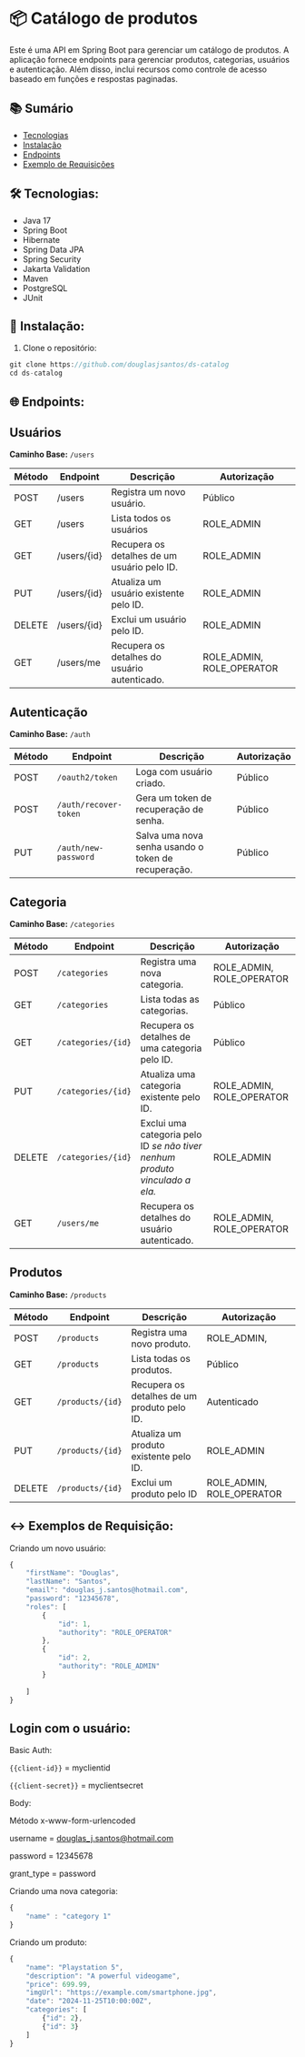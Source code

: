 # 📦 Catálogo de produtos

Este é uma API em Spring Boot para gerenciar um catálogo de produtos. A aplicação fornece endpoints para gerenciar produtos, categorias, usuários e autenticação. Além disso, inclui recursos como controle de acesso baseado em funções e respostas paginadas.


## 📚 Sumário
- [Tecnologias](#tecnologias)
- [Instalação](#instalação)
- [Endpoints](#endpoints)
- [Exemplo de Requisições](#requisicoes)


## 🛠️ Tecnologias: <a id="tecnologias"></a>
- Java 17
- Spring Boot
- Hibernate
- Spring Data JPA
- Spring Security
- Jakarta Validation
- Maven
- PostgreSQL
- JUnit

## 🚀 Instalação: <a id="instalação"></a>
1. Clone o repositório:
```java
git clone https://github.com/douglasjsantos/ds-catalog
cd ds-catalog
```

## 🌐 Endpoints: <a id="endpoints"></a>
## Usuários

**Caminho Base:** `/users`

| Método | Endpoint | Descrição | Autorização |
| --- | --- | --- | --- |
| POST | /users | Registra um novo usuário. | Público |
| GET | /users | Lista todos os usuários | ROLE_ADMIN |
| GET | /users/{id} | Recupera os detalhes de um usuário pelo ID. | ROLE_ADMIN |
| PUT | /users/{id} | Atualiza um usuário existente pelo ID. | ROLE_ADMIN |
| DELETE | /users/{id} | Exclui um usuário pelo ID. | ROLE_ADMIN |
| GET | /users/me | Recupera os detalhes do usuário autenticado. | ROLE_ADMIN, ROLE_OPERATOR |


## Autenticação

**Caminho Base:** `/auth`

| Método | Endpoint | Descrição | Autorização |
| --- | --- | --- | --- |
| POST | `/oauth2/token` | Loga com usuário criado. | Público |
| POST | `/auth/recover-token` | Gera um token de recuperação de senha. | Público |
| PUT | `/auth/new-password` | Salva uma nova senha usando o token de recuperação. | Público |



## Categoria

**Caminho Base:** `/categories`     

| Método | Endpoint | Descrição | Autorização |
| --- | --- | --- | --- |
| POST | `/categories` | Registra uma nova categoria. | ROLE_ADMIN, ROLE_OPERATOR |
| GET | `/categories` | Lista todas as categorias. | Público |
| GET | `/categories/{id}` | Recupera os detalhes de uma categoria pelo ID. | Público |
| PUT | `/categories/{id}` | Atualiza uma categoria existente pelo ID. | ROLE_ADMIN, ROLE_OPERATOR |
| DELETE | `/categories/{id}` | Exclui uma categoria pelo ID *se não tiver nenhum produto vinculado a ela.* | ROLE_ADMIN |
| GET | `/users/me` | Recupera os detalhes do usuário autenticado. | ROLE_ADMIN, ROLE_OPERATOR |


## Produtos

**Caminho Base:** `/products`     

| Método | Endpoint | Descrição | Autorização |
| --- | --- | --- | --- |
| POST | `/products` | Registra uma novo produto. | ROLE_ADMIN, |
| GET | `/products` | Lista todas os produtos. | Público |
| GET | `/products/{id}` | Recupera os detalhes de um produto pelo ID. | Autenticado |
| PUT | `/products/{id}` | Atualiza um produto existente pelo ID. | ROLE_ADMIN |
| DELETE | `/products/{id}` | Exclui um produto pelo ID | ROLE_ADMIN, ROLE_OPERATOR |


## ↔️ Exemplos de Requisição: <a id="requisicoes"></a>

Criando um novo usuário:

```jsx
{
    "firstName": "Douglas",
    "lastName": "Santos",
    "email": "douglas_j.santos@hotmail.com",
    "password": "12345678",
    "roles": [
        {
            "id": 1,
            "authority": "ROLE_OPERATOR"
        },
        {
            "id": 2,
            "authority": "ROLE_ADMIN"
        }
        
    ]
}
```
## Login com o usuário:

Basic Auth: 

`{{client-id}}` = myclientid

`{{client-secret}}` = myclientsecret

Body:

Método x-www-form-urlencoded

username = douglas_j.santos@hotmail.com

password = 12345678

grant_type = password


Criando uma nova categoria:

```jsx
{
	"name" : "category 1"
}
```

Criando um produto:

```jsx
{
    "name": "Playstation 5",
    "description": "A powerful videogame",
    "price": 699.99,
    "imgUrl": "https://example.com/smartphone.jpg",
    "date": "2024-11-25T10:00:00Z",
    "categories": [
        {"id": 2},
        {"id": 3}
    ]
}

```
